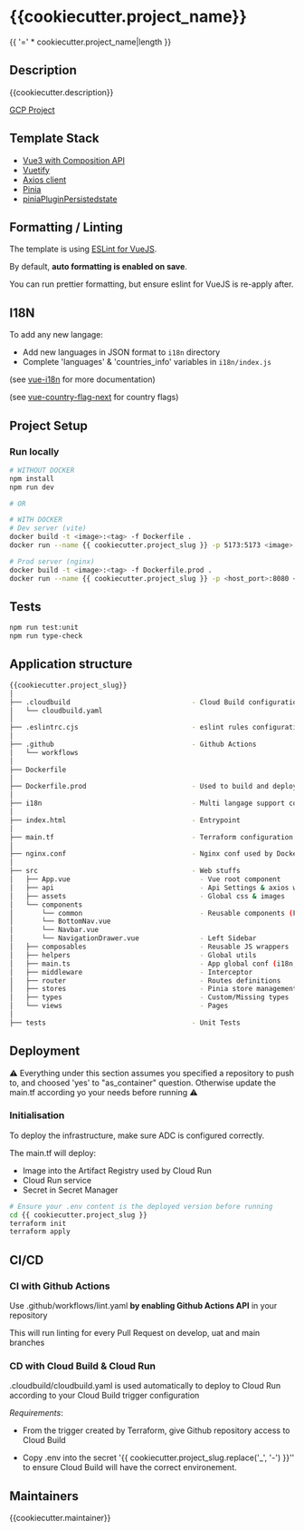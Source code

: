# {{cookiecutter.project_name}}

{{ '=' * cookiecutter.project_name|length }}

## Description

{{cookiecutter.description}}

[GCP Project](https://console.cloud.google.com/home/dashboard?authuser=0&project={{cookiecutter.gcloud_project}}&supportedpurview=project)

## Template Stack

- [Vue3 with Composition API](https://vuejs.org/guide/introduction.html)
- [Vuetify](https://vuetifyjs.com/en/getting-started/installation/)
- [Axios client](https://axios-http.com/docs/intro)
- [Pinia](https://pinia.vuejs.org/)
- [piniaPluginPersistedstate](https://github.com/prazdevs/pinia-plugin-persistedstate/)

## Formatting / Linting

The template is using [ESLint for VueJS](https://eslint.vuejs.org/).

By default, **auto formatting is enabled on save**.

You can run prettier formatting, but ensure eslint for VueJS is re-apply after.

## I18N

To add any new langage:

- Add new languages in JSON format to `i18n` directory
- Complete 'languages' & 'countries_info' variables in `i18n/index.js`

(see [vue-i18n](https://kazupon.github.io/vue-i18n/) for more documentation)

(see [vue-country-flag-next](https://www.npmjs.com/package/vue-country-flag-next) for country flags)

## Project Setup

### Run locally

```sh
# WITHOUT DOCKER
npm install
npm run dev

# OR 

# WITH DOCKER
# Dev server (vite)
docker build -t <image>:<tag> -f Dockerfile .
docker run --name {{ cookiecutter.project_slug }} -p 5173:5173 <image>:<tag>

# Prod server (nginx)
docker build -t <image>:<tag> -f Dockerfile.prod .
docker run --name {{ cookiecutter.project_slug }} -p <host_port>:8080 <image>:<tag>  # Port forward to nginx

```

## Tests

```sh
npm run test:unit
npm run type-check
```

## Application structure

```bash
{{cookiecutter.project_slug}}
│
├── .cloudbuild                              - Cloud Build configuration
│   └── cloudbuild.yaml
│
├── .eslintrc.cjs                            - eslint rules configuration
│
├── .github                                  - Github Actions
│   └── workflows
│
├── Dockerfile
│
├── Dockerfile.prod                          - Used to build and deploy on Cloud Run
│
├── i18n                                     - Multi langage support configuration
│
├── index.html                               - Entrypoint
│
├── main.tf                                  - Terraform configuration for deployment
│
├── nginx.conf                               - Nginx conf used by Dockerfile.prod
│
├── src                                      - Web stuffs
│   ├── App.vue                                - Vue root component
│   ├── api                                    - Api Settings & axios wrapper
│   ├── assets                                 - Global css & images 
│   └── components
│       └── common                             - Reusable components (Form, Container, Table...)
│       └── BottomNav.vue
│       └── Navbar.vue
│       └── NavigationDrawer.vue               - Left Sidebar
│   ├── composables                            - Reusable JS wrappers
│   ├── helpers                                - Global utils
│   ├── main.ts                                - App global conf (i18n, store, router, themes...)
│   ├── middleware                             - Interceptor
│   ├── router                                 - Routes definitions
│   ├── stores                                 - Pinia store management
│   ├── types                                  - Custom/Missing types
│   └── views                                  - Pages
│
├── tests                                    - Unit Tests
```

## Deployment

:warning: Everything under this section assumes you specified a repository to push to, and choosed 'yes' to "as_container" question. Otherwise update the main.tf according yo your needs before running  :warning:

### Initialisation

To deploy the infrastructure, make sure ADC is configured correctly.

The main.tf will deploy:

- Image into the Artifact Registry used by Cloud Run
- Cloud Run service
- Secret in Secret Manager

```bash
# Ensure your .env content is the deployed version before running
cd {{ cookiecutter.project_slug }}
terraform init
terraform apply

```

## CI/CD

### CI with Github Actions

Use .github/workflows/lint.yaml **by enabling Github Actions API** in your repository

This will run linting for every Pull Request on develop, uat and main branches

### CD with Cloud Build & Cloud Run

.cloudbuild/cloudbuild.yaml is used automatically to deploy to Cloud Run according to your Cloud Build trigger configuration

*Requirements*:

- From the trigger created by Terraform, give Github repository access to Cloud Build

- Copy .env into the secret '{{ cookiecutter.project_slug.replace('_', '-') }}'' to ensure Cloud Build will have the correct environement.

## Maintainers

{{cookiecutter.maintainer}}
